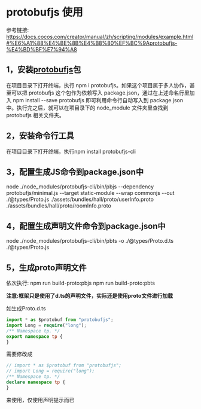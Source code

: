 # protobufjs 使用

参考链接: https://docs.cocos.com/creator/manual/zh/scripting/modules/example.html#%E6%A1%88%E4%BE%8B%E4%B8%80%EF%BC%9Aprotobufjs-%E4%BD%BF%E7%94%A8

## 1，安装[protobufjs](https://www.npmjs.com/package/protobufjs)包

在项目目录下打开终端，执行 npm i protobufjs。如果这个项目属于多人协作，甚至可以把 protobufjs 这个包作为依赖写入 package.json，通过在上述命名行里加入 npm install --save protobufjs 即可利用命令行自动写入到 package.json 中。执行完之后，就可以在项目录下的 node_module 文件夹里查找到 protobufjs 相关文件夹。

## 2，安装命令行工具
在项目目录下打开终端，执行npm install protobufjs-cli

## 3，配置生成JS命令到package.json中
node ./node_modules/protobufjs-cli/bin/pbjs --dependency protobufjs/minimal.js --target static-module --wrap commonjs --out ./@types/Proto.js ./assets/bundles/hall/proto/userInfo.proto ./assets/bundles/hall/proto/roomInfo.proto

## 4，配置生成声明文件命令到package.json中
node ./node_modules/protobufjs-cli/bin/pbts -o ./@types/Proto.d.ts ./@types/Proto.js

## 5，生成proto声明文件
依次执行:
npm run build-proto:pbjs
npm run build-proto:pbts

**注意:框架只是使用了d.ts的声明文件，实际还是使用proto文件进行加载**

如生成Proto.d.ts
```ts
import * as $protobuf from "protobufjs";
import Long = require("long");
/** Namespace tp. */
export namespace tp {
}
```

需要修改成
```ts
// import * as $protobuf from "protobufjs";
// import Long = require("long");
/** Namespace tp. */
declare namespace tp {
}
```
来使用，仅使用声明提示而已